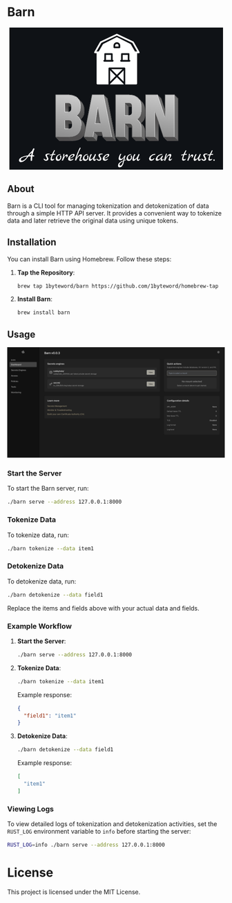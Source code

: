 # Barn
                                               
<p align="center">
  <img src="misc/barn.png" alt="Barn Logo" />
</p>

## About

Barn is a CLI tool for managing tokenization and detokenization of data through a simple HTTP API server. It provides a convenient way to tokenize data and later retrieve the original data using unique tokens.

## Installation

You can install Barn using Homebrew. Follow these steps:

1. **Tap the Repository**:
    ```sh
    brew tap 1byteword/barn https://github.com/1byteword/homebrew-tap
    ```

2. **Install Barn**:
    ```sh
    brew install barn
    ```

## Usage

<img src="misc/home.png" alt="Barnyard Home" />

### Start the Server

To start the Barn server, run:
```sh
./barn serve --address 127.0.0.1:8000
```

### Tokenize Data

To tokenize data, run:
```sh
./barn tokenize --data item1
```
### Detokenize Data

To detokenize data, run:
```sh
./barn detokenize --data field1
```
Replace the items and fields above with your actual data and fields.

### Example Workflow

1. **Start the Server**:
    ```sh
    ./barn serve --address 127.0.0.1:8000
    ```

2. **Tokenize Data**:
    ```sh
    ./barn tokenize --data item1
    ```

    Example response:
    ```json
    {
      "field1": "item1"
    }
    ```

3. **Detokenize Data**:
    ```sh
    ./barn detokenize --data field1
    ```

    Example response:
    ```json
    [
      "item1"
    ]
    ```

### Viewing Logs

To view detailed logs of tokenization and detokenization activities, set the `RUST_LOG` environment variable to `info` before starting the server:

```sh
RUST_LOG=info ./barn serve --address 127.0.0.1:8000
```

# License
This project is licensed under the MIT License.
